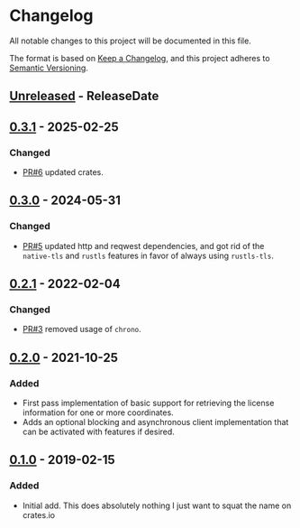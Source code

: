 <!-- markdownlint-disable blanks-around-headings blanks-around-lists no-duplicate-heading -->

# Changelog
All notable changes to this project will be documented in this file.

The format is based on [Keep a Changelog](https://keepachangelog.com/en/1.0.0/),
and this project adheres to [Semantic Versioning](https://semver.org/spec/v2.0.0.html).

<!-- next-header -->
## [Unreleased] - ReleaseDate
## [0.3.1] - 2025-02-25
### Changed
- [PR#6](https://github.com/EmbarkStudios/clearly-defined/pull/6) updated crates.

## [0.3.0] - 2024-05-31
### Changed
- [PR#5](https://github.com/EmbarkStudios/clearly-defined/pull/5) updated http and reqwest dependencies, and got rid of the `native-tls` and `rustls` features in favor of always using `rustls-tls`.

## [0.2.1] - 2022-02-04
### Changed
- [PR#3](https://github.com/EmbarkStudios/clearly-defined/pull/3) removed usage of `chrono`.

## [0.2.0] - 2021-10-25
### Added
- First pass implementation of basic support for retrieving the license information for one or more coordinates.
- Adds an optional blocking and asynchronous client implementation that can be activated with features if desired.

## [0.1.0] - 2019-02-15
### Added
- Initial add. This does absolutely nothing I just want to squat the name on crates.io

<!-- next-url -->
[Unreleased]: https://github.com/EmbarkStudios/cargo-about/compare/0.3.1...HEAD
[0.3.1]: https://github.com/EmbarkStudios/cargo-about/compare/0.3.0...0.3.1
[0.3.0]: https://github.com/EmbarkStudios/cargo-about/compare/0.2.1...0.3.0
[0.2.1]: https://github.com/EmbarkStudios/cargo-about/compare/0.2.0...0.2.1
[0.2.0]: https://github.com/EmbarkStudios/clearly-defined/compare/0.1.0...0.2.0
[0.1.0]: https://github.com/EmbarkStudios/clearly-defined/releases/tag/0.1.0
